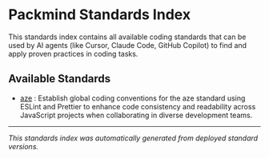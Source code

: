 # Packmind Standards Index

This standards index contains all available coding standards that can be used by AI agents (like Cursor, Claude Code, GitHub Copilot) to find and apply proven practices in coding tasks.

## Available Standards

- [aze](./standards/aze.md) : Establish global coding conventions for the aze standard using ESLint and Prettier to enhance code consistency and readability across JavaScript projects when collaborating in diverse development teams.


---

*This standards index was automatically generated from deployed standard versions.*